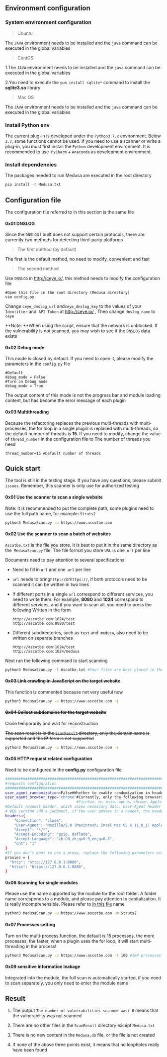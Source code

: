 ##  Environment configuration

### System environment configuration

> Ubuntu

The `JAVA` environment needs to be installed and the `java` command can be executed in the global variables

> CentOS

1.The `JAVA` environment needs to be installed and the `java` command can be executed in the global variables

2.You need to execute the `yum install sqlite*` command to install the **sqlite3.so** library

> Mac OS

The `JAVA` environment needs to be installed and the `java` command can be executed in the global variables

### Install Python env

The current plug-in is developed under the `Python3.7.x` environment. Below` 3.7`, some functions cannot be used. If you need to use a scanner or write a plug-in, you must first install the `Python` development environment. It is recommended to use` PyCharm` + `Anaconda` as development environment.

### Install dependencies

The packages needed to run Medusa are executed in the root directory

```python
pip install -r Medusa.txt
```


## Configuration file

The configuration file referred to in this section is the same file

#### 0x01 DNSLOG

Since the `DNSLOG` I built does not support certain protocols, there are currently two methods for detecting third-party platforms

> The first method (by default)

The first is the default method, no need to modify, convenient and fast

> The second method

Use `DNSLOG` in http://ceye.io/, this method needs to modify the configuration file

```
#Open this file in the root directory (Medusa directory)
vim config.py
```

Change `ceye_dnslog_url` and`ceye_dnslog_key` to the values of your `Identifier` and` API Token` at http://ceye.io/ , Then change `dnslog_name` to `ceye`

**Note: **When using the script, ensure that the network is unblocked. If the vulnerability is not scanned, you may wish to see if the `DNSLOG` data exists

#### 0x02 Debug mode 

This mode is closed by default. If you need to open it, please modify the parameters in the `config.py` file

```
#Default
debug_mode = False
#Turn on Debug mode
debug_mode = True
```

The output content of this mode is not the progress bar and module loading content, but has become the error message of each plugin


#### 0x03 Multithreading

Because the refactoring replaces the previous multi-threads with multi-processes, the for loop in a single plugin is replaced with multi-threads, so the default number of threads is **15**. If you need to modify, change the value of `thread_number` in the configuration file to The number of threads you need

```
thread_number=15 #Default number of threads
```



## Quick start

The tool is still in the testing stage. If you have any questions, please submit `issues`. Remember, this scanner is only use for authorized testing

#### 0x01 Use the scanner to scan a single website

Note: It is recommended to put the complete path, some plugins need to use the full path name, for example: `Struts2`

```bash
python3 MedusaScan.py -u https://www.ascotbe.com
```

#### 0x02 Use the scanner to scan a batch of websites

`Ascotbe.txt` is the file you store. It is best to put it in the same directory as the` MedusaScan.py` file. The file format you store `URL` is one` url` per line

Documents need to pay attention to several specifications

- Need to fill in `url` and one` url` per line

- `url` needs to bring` http:// `or` https:// `, if both protocols need to be scanned it can be written in two lines

- If different ports in a single `url` correspond to different services, you need to write them. For example, **8080** and **1024** correspond to different services, and if you want to scan all, you need to press the following Written in the form

  ```
  http://ascotbe.com:1024/test
  http://ascotbe.com:8080/test
  ```

- Different subdirectories, such as `test` and` medusa`, also need to be written on separate branches

  ```
  http://ascotbe.com:1024/test
  http://ascotbe.com:1024/medusa
  ```

Next run the following command to start scanning

```bash
python3 MedusaScan.py -f Ascotbe.txt #Your files are best placed in the same level as MedusaScan
```

#### ~~0x03 Link crawling in JavaScript on the target website~~

This function is commented because not very useful now

```bash
python3 MedusaScan.py -u https://www.ascotbe.com -j
```

#### ~~0x04 Collect subdomains for the target website~~

Close temporarily and wait for reconstruction

~~The scan result is in the `ScanResult` directory, only the domain name is supported and the **IP** form is not supported~~

```bash
python3 MedusaScan.py -u https://www.ascotbe.com -s
```

#### 0x05 HTTP request related configuration

Need to be configured in the **config.py** configuration file

```bash
#########################################################################
#requests configuration
#########################################################################
user_agent_randomization=False#Whether to enable randomization in headers, it is disabled by default
user_agent_browser_type="chrome"#Currently, only the following browsers are supported. Modification to other browsers may result in unavailability.
                                #firefox、ie、msie、opera、chrome、AppleWebKit、Gecko、safari
#Default request header, which saves necessary data, User-Agent header data will change if randomization is enabled
# WEB version add a judgment, if the user passes in a header, the header will be overwritten
headers={
    "Connection": "close",
    "User-Agent": "Mozilla/5.0 (Macintosh; Intel Mac OS X 11_0_1) AppleWebKit/537.36 (KHTML, like Gecko) Chrome/87.0.4280.88 Safari/537.36",
    "Accept": "*/*",
    "Accept-Encoding": "gzip, deflate",
    "Accept-Language": "zh-CN,zh;q=0.9,en;q=0.8",
    "dnt": "1"
}
#If you don’t want to use a proxy, replace the following parameters with:proxies=None
proxies = {
  "http": "http://127.0.0.1:8080",
  "https": "https://127.0.0.1:8080",
}
```

#### 0x06 Scanning for single modules

Please use the name supported by the module for the root folder. A folder name corresponds to a module, and please pay attention to capitalization. It is really incomprehensible. Please refer to [in this file](https://www.ascotbe.com/Medusa/Documentation/#/PluginDirectory) name

```bash
python3 MedusaScan.py -u https://www.ascotbe.com -m Struts2
```

#### 0x07 Processes setting

Turn on the multi-process function, the default is 15 processes, the more processes, the faster, when a plugin uses the for loop, it will start multi-threading in the process!

```bash
python3 MedusaScan.py -u https://www.ascotbe.com -t 100 #100 processes
```

#### 0x09 sensitive information leakage

Integrated into the module, the full scan is automatically started, if you need to scan separately, you only need to enter the module name

## Result

1. The output `The number of vulnerabilities scanned was: 0` means that the vulnerability was not scanned

2. There are no other files in the `ScanResult` directory except `Medusa.txt`

3. There is no new content in the `Medusa.db` file, or the file is not created

4. If none of the above three points exist, it means that no loopholes really have been found

